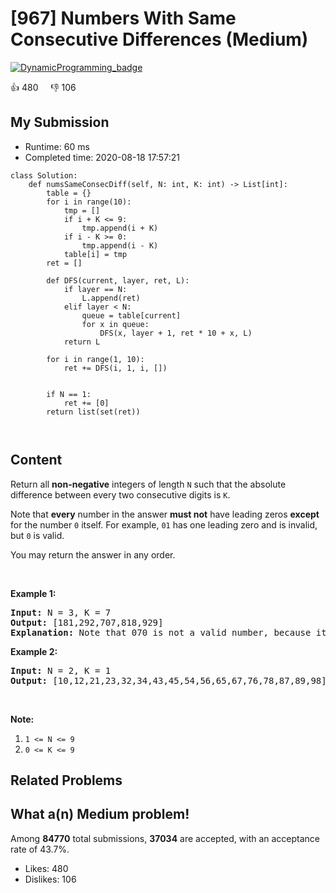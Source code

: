 # [967] Numbers With Same Consecutive Differences (Medium)

[![DynamicProgramming_badge](https://img.shields.io/badge/topic-DynamicProgramming-green.svg)](https://leetcode.com/problems/numbers-with-same-consecutive-differences/) 

:+1: 480 &nbsp; &nbsp; :thumbsdown: 106

## My Submission

- Runtime: 60 ms
- Completed time: 2020-08-18 17:57:21

```python3
class Solution:
    def numsSameConsecDiff(self, N: int, K: int) -> List[int]:
        table = {}
        for i in range(10):
            tmp = []
            if i + K <= 9:
                tmp.append(i + K)
            if i - K >= 0:
                tmp.append(i - K)
            table[i] = tmp
        ret = []

        def DFS(current, layer, ret, L):
            if layer == N:
                L.append(ret)
            elif layer < N:
                queue = table[current]
                for x in queue:
                    DFS(x, layer + 1, ret * 10 + x, L)
            return L
        
        for i in range(1, 10):
            ret += DFS(i, 1, i, [])
        
        
        if N == 1:
            ret += [0]
        return list(set(ret))
                    
                
```

## Content
<p>Return all <strong>non-negative</strong> integers of length <code>N</code> such that the absolute difference between every two consecutive digits is <code>K</code>.</p>

<p>Note that <strong>every</strong> number in the answer <strong>must not</strong> have leading zeros <strong>except</strong> for the number <code>0</code> itself. For example, <code>01</code> has one leading zero and is invalid, but <code>0</code> is valid.</p>

<p>You may return the answer in any order.</p>

<p>&nbsp;</p>

<p><strong>Example 1:</strong></p>

<pre>
<strong>Input: </strong>N = <span id="example-input-1-1">3</span>, K = <span id="example-input-1-2">7</span>
<strong>Output: </strong><span id="example-output-1">[181,292,707,818,929]</span>
<strong>Explanation: </strong>Note that 070 is not a valid number, because it has leading zeroes.
</pre>

<div>
<p><strong>Example 2:</strong></p>

<pre>
<strong>Input: </strong>N = <span id="example-input-2-1">2</span>, K = <span id="example-input-2-2">1</span>
<strong>Output: </strong><span id="example-output-2">[10,12,21,23,32,34,43,45,54,56,65,67,76,78,87,89,98]</span></pre>

<p>&nbsp;</p>
</div>

<p><strong>Note:</strong></p>

<ol>
	<li><code>1 &lt;= N &lt;= 9</code></li>
	<li><code>0 &lt;= K &lt;= 9</code></li>
</ol>


## Related Problems


## What a(n) Medium problem!
Among **84770** total submissions, **37034** are accepted, with an acceptance rate of 43.7%. <br>

- Likes: 480
- Dislikes: 106

